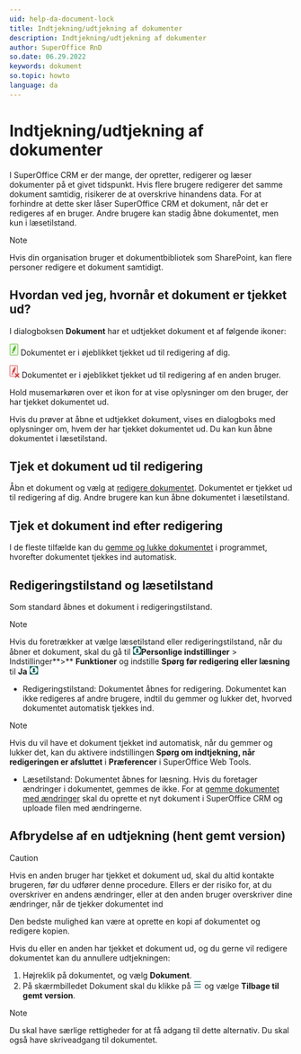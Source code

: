 ```yaml
---
uid: help-da-document-lock
title: Indtjekning/udtjekning af dokumenter
description: Indtjekning/udtjekning af dokumenter
author: SuperOffice RnD
so.date: 06.29.2022
keywords: dokument
so.topic: howto
language: da
---
```


# Indtjekning/udtjekning af dokumenter

I SuperOffice CRM er der mange, der opretter, redigerer og læser dokumenter på et givet tidspunkt. Hvis flere brugere redigerer det samme dokument samtidig, risikerer de at overskrive hinandens data. For at forhindre at dette sker låser SuperOffice CRM et dokument, når det er redigeres af en bruger. Andre brugere kan stadig åbne dokumentet, men kun i læsetilstand.

> [!NOTE]
> Hvis din organisation bruger et dokumentbibliotek som SharePoint, kan flere personer redigere et dokument samtidigt.

## Hvordan ved jeg, hvornår et dokument er tjekket ud?

I dialogboksen **Dokument** har et udtjekket dokument et af følgende ikoner:

![ikon][img3] Dokumentet er i øjeblikket tjekket ud til redigering af dig.

![ikon][img4] Dokumentet er i øjeblikket tjekket ud til redigering af en anden bruger.

Hold musemarkøren over et ikon for at vise oplysninger om den bruger, der har tjekket dokumentet ud.

Hvis du prøver at åbne et udtjekket dokument, vises en dialogboks med oplysninger om, hvem der har tjekket dokumentet ud. Du kan kun åbne dokumentet i læsetilstand.

## Tjek et dokument ud til redigering

Åbn et dokument og vælg at [redigere dokumentet][1]. Dokumentet er tjekket ud til redigering af dig. Andre brugere kan kun åbne dokumentet i læsetilstand.

## Tjek et dokument ind efter redigering

I de fleste tilfælde kan du [gemme og lukke dokumentet][1] i programmet, hvorefter dokumentet tjekkes ind automatisk.

## Redigeringstilstand og læsetilstand

Som standard åbnes et dokument i redigeringstilstand.

> [!NOTE]
> Hvis du foretrækker at vælge læsetilstand eller redigeringstilstand, når du åbner et dokument, skal du gå til ![ikon][img2]**Personlige indstillinger** &gt; Indstillinger**&gt;** **Funktioner** og indstille **Spørg før redigering eller læsning** til **Ja** ![.][img2]

* Redigeringstilstand: Dokumentet åbnes for redigering. Dokumentet kan ikke redigeres af andre brugere, indtil du gemmer og lukker det, hvorved dokumentet automatisk tjekkes ind.

> [!NOTE]
> Hvis du vil have et dokument tjekket ind automatisk, når du gemmer og lukker det, kan du aktivere indstillingen **Spørg om indtjekning, når redigeringen er afsluttet** i **Præferencer** i SuperOffice Web Tools.

* Læsetilstand: Dokumentet åbnes for læsning. Hvis du foretager ændringer i dokumentet, gemmes de ikke. For at [gemme dokumentet med ændringer][1] skal du oprette et nyt dokument i SuperOffice CRM og uploade filen med ændringerne.

## Afbrydelse af en udtjekning (hent gemt version)

> [!CAUTION]
> Hvis en anden bruger har tjekket et dokument ud, skal du altid kontakte brugeren, før du udfører denne procedure. Ellers er der risiko for, at du overskriver en andens ændringer, eller at den anden bruger overskriver dine ændringer, når de tjekker dokumentet ind
>
> Den bedste mulighed kan være at oprette en kopi af dokumentet og redigere kopien.

Hvis du eller en anden har tjekket et dokument ud, og du gerne vil redigere dokumentet kan du annullere udtjekningen:

1. Højreklik på dokumentet, og vælg **Dokument**.
2. På skærmbilledet Dokument skal du klikke på ![ikonet][img1] og vælge **Tilbage til gemt version**.

> [!NOTE]
Du skal have særlige rettigheder for at få adgang til dette alternativ. Du skal også have skriveadgang til dokumentet.

<!-- Referenced links -->
[1]: edit.md

<!-- Referenced images -->
[img1]: ../../../media/icons/btn-menu.png
[img2]: ../../../media/icons/personal-settings-small.png
[img3]: ../../../media/icons/document-lock-editing.png
[img4]: ../../../media/icons/document-lock-locked.png
